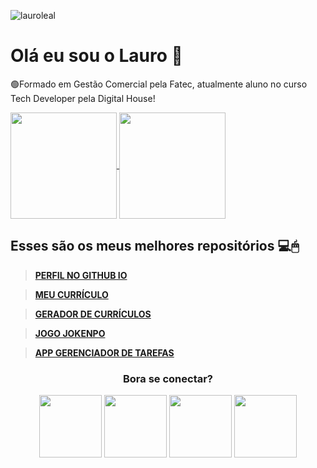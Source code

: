 <p align="left"> <img src="https://komarev.com/ghpvc/?username=lauroleal&label=Profile%20views&color=f22558&style=flat" alt="lauroleal" /> </p>

# Olá eu sou o Lauro 👻

🟢Formado em Gestão Comercial pela Fatec, atualmente aluno no curso Tech Developer pela Digital House!

<div>
<a href="https://github.com/anuraghazra/github-readme-stats">
  <img align="center" height="170" src="https://github-readme-stats.vercel.app/api/top-langs/?username=lauroleal&layout=compact&langs_count=7&theme=dark" />
</a>
<a href="https://github.com/anuraghazra/convoychat">
  <img align="center" height="170" src="https://github-readme-stats.vercel.app/api?username=lauroleal&show_icons=true&theme=dark&include_all_commits=true&count_private=true" />
</a>
  </div>
  
## Esses são os meus melhores repositórios 💻🖱


>   [**PERFIL NO GITHUB IO**](https://lauroleal.github.io/)

>  [**MEU CURRÍCULO**](https://lauroleal.github.io/curriculo/)

>  [**GERADOR DE CURRÍCULOS**](https://lauroleal.github.io/gerador-de-curriculo/)

>  [**JOGO JOKENPO**](https://lauroleal.github.io/jokenpo/)

>  [**APP GERENCIADOR DE TAREFAS**](https://lauroleal.github.io/to-do-app/)

<h3 align="center">Bora se conectar?</h3>
<div align="center">
<a href="https://www.linkedin.com/in/lauroleal" target="_blank"><img width="100" src="https://imgur.com/MBDrin4.png" target="_blank"></a>
<a href="https://www.instagram.com/lauroeleal" target="_blank"><img width="100" src="https://imgur.com/uzTqp2x.png" target="_blank"></a>
<a href="https://www.facebook.com/lauroeleal" target="_blank"><img width="100" src="https://imgur.com/lMFwrL4.png" target="_blank"></a>
<a href="https://twitter.com/lauroeleal" target="_blank"><img width="100" src="https://imgur.com/1sb0ryh.png" target="_blank"></a>
</div>
